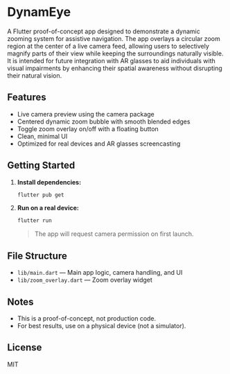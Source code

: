 # DynamEye

A Flutter proof-of-concept app designed to demonstrate a dynamic zooming system for assistive navigation.
The app overlays a circular zoom region at the center of a live camera feed, allowing users to selectively magnify parts of their view while keeping the surroundings naturally visible.
It is intended for future integration with AR glasses to aid individuals with visual impairments by enhancing their spatial awareness without disrupting their natural vision.

## Features
- Live camera preview using the camera package
- Centered dynamic zoom bubble with smooth blended edges
- Toggle zoom overlay on/off with a floating button
- Clean, minimal UI
- Optimized for real devices and AR glasses screencasting

## Getting Started

1. **Install dependencies:**
   ```sh
   flutter pub get
   ```
2. **Run on a real device:**
   ```sh
   flutter run
   ```
   > The app will request camera permission on first launch.

## File Structure
- `lib/main.dart` — Main app logic, camera handling, and UI
- `lib/zoom_overlay.dart` — Zoom overlay widget

## Notes
- This is a proof-of-concept, not production code.
- For best results, use on a physical device (not a simulator).

## License
MIT
